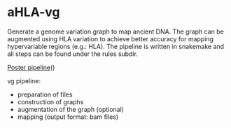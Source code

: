# aHLA-vg
Generate a genome variation graph to map ancient DNA. The graph can be augmented using HLA variation to achieve better accuracy for mapping hypervariable regions (e.g.: HLA). The pipeline is written in snakemake and all steps can be found under the rules subdir. 


[Poster pipeline](ARM_HLA_poster.pdf)()

vg pipeline:
- preparation of files
- construction of graphs
- augmentation of the graph (optional)
- mapping (output format: bam files)
